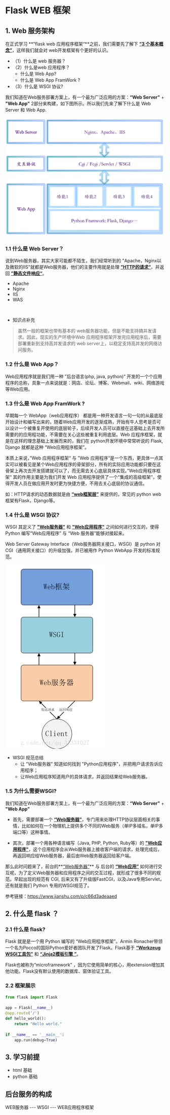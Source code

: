 # Flask WEB 框架

## 1. Web 服务架构

在正式学习 **”flask web 应用程序框架“**之前，我们需要先了解下 **<u>“3 个基本概念”</u>**，这样我们就会对 web开发框架有个更好的认识。

- （1）什么是 web 服务器？
- （2）什么是web 应用程序？
  - 什么是 Web App?
  - 什么是 Web App FramWork ?
- （3）什么是 WSGI 协议?



我们知道在Web服务部署方案上，有一个最为广泛应用的方案：**“Web Server"** + **"Web App"** 2部分来构建，如下图所示。所以我们先来了解下什么是 Web Server 和 Web App.

![image-20200918121445030](..\images\image-20200918121445030.png)





### 1.1 什么是 Web Server？

说到Web服务器，其实大家可能都不陌生，我们经常听到的 "Apache，Nginx以及微软的IIS"就都是Web服务器，他们的主要作用就是处理 **<u>”HTTP的请求“</u>**，并返回 **<u>”静态文件响应“</u>**。

- Apache
- Nginx
- IIS
- WAS

​	

- 知识点补充

> 虽然一般的框架也带有基本的 web服务器功能，但是不能支持搞并发请求。因此，现实的生产环境中Web 应用程序框架开发完应用程序后，需要部署重新到支持高并发请求的 web server上，以稳定支持高并发的网络访问服务。



### 1.2 什么是 Web App？

Web应用程序就是我们用一种 ”后台语言(php, java, python)“ 开发的一个个应用程序的总称，具象一点来说就是：网店、论坛、博客、Webmail、wiki、网络游戏等Web应用。



### 1.3 什么是 Web App FramWork ?

早期每一个 WebApp（web应用程序） 都是用一种开发语言一句一句的从最底层开始设计和编写出来的，随着Web应用开发的逐渐成熟，开始有牛人思考是否可以设计一个被重复开使用的底层轮子，后续开发人员可以直接在这基础上去开发所需要的的应用程功能，不需要在关心这些被重复利用底层。Web 应程序框架，就是在这样的理念基础上发展而来的，我们在 python开发环境中常常听说的 Flask, Django 就都是这种 “Web应用程序框架”。

本质上来说，”Web 应用程序框架“ 与 ”Web 应用程序“是一个东西，更具体一点其实可以被看见是某个Web应用程序的骨架部分，所有的实际应用功能都只要在这骨架上再次去开发搭建就可以了，而无需去关心底层具体实现。”Web应用程序框架“ 其的作用主要是为我们开发 Web 应用程序提供了一个“集成的高级框架”，使得开发人员在做应用开发时更为快捷方便，不用去关心底层的协议通信。

如：HTTP请求的动态数据就是由 **<u>“web框架层”</u>** 来提供的，常见的 python web框架有Flask，Django等。



 

### 1.4  什么是 WSGI 协议? 

WSGI 其定义了 **<u>"Web服务器"</u>** 和 **<u>"Web应用程序"</u>** 之间如何进行交互的，使得Python 编写“Web应用程序” 与 “Web 服务器”能够对接起来。

Web Server Gateway Interface（Web服务器网关接口，WSGI）是 python 对CGI（通用网关接口）的升级加强，并已被用作 Python WebApp 开发的标准规范。

![image-20200918111944398](..\images\70.jpg)

- WSGI 规范总结
  - 让 "Web服务器" 知道如何找到 "Python应用程序"，并把用户请求告诉应用程序；
  - 让Web应用程序知道用户的具体请求，并返回结果给Web服务器。



### 1.5 为什么需要WSGI?

我们知道在Web服务部署方案上，有一个最为广泛应用的方案：**“Web Server"** + **"Web App"**

- 首先，需要部署一个 **<u>“Web服务器”</u>**，专门用来处理HTTP协议层面相关的事情，比如如何在一个物理机上提供多个不同的Web服务（单IP多域名，单IP多端口等）这种事情。

- 其次，部署一个用各种语言编写（Java, PHP, Python, Ruby等）的 **<u>"Web应用程序"</u>**，这个应用程序会从Web服务器上接收客户端的请求，处理完成后，再返回响应给Web服务器，最后由Web服务器返回给客户端。

那么此时问题来了，前台的**<u>“Web服务器”</u>** 与 后台的 **<u>“Web应用”</u>** 如何进行交互呢，为了定义Web服务器和应用程序之间的交互过程，就形成了很多不同的规范。早起出现的规范有 CGI, 后来又有了升级版FastCGI，以及Java专用Servlet，还有就是我们 Python 专用的WSGI规范了。



参考链接：https://www.jianshu.com/p/c66d3adeaaed



## 2. 什么是 flask ？

### 2.1 什么是 flask?

Flask 就是是一个用 Python 编写的 “Web应用程序框架”。Armin Ronacher带领一个名为Pocco的国际Python爱好者团队开发了Flask。Flask基于 **<u>“Werkzeug WSGI工具包”</u>**  和  **<u>“Jinja2模板引擎 ”</u>**。

Flask也被称为“microframework” ，因为它使用简单的核心，用extension增加其他功能。Flask没有默认使用的数据库、窗体验证工具。



### 2.2 框架展示

```python
from flask import Flask

app = Flask(__name__)
@app.route('/')
def hello_world():
    return "Hello world."

if __name__ == '__main__':
    app.run(debug=True)
```



## 3. 学习前提

- html 基础
- python 基础













## 后台服务的构成

WEB服务器 ---  WSGI --- WEB应用程序框架